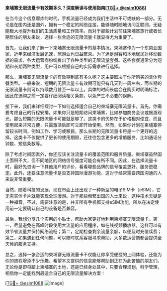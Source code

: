 **柬埔寨无限流量卡有效期多久？深度解读与使用指南[[TG💪+ @esim1088](https://t.me/s/esim1088)]**

在当今这个信息爆炸的时代，手机流量已经成为我们生活中不可或缺的一部分。无论是在国内还是国外，拥有一个稳定的网络连接，能够随时随地访问互联网，无疑能极大地提升我们的生活质量和工作效率。而对于那些计划前往柬埔寨旅行或者长期居住的朋友来说，选择一张合适的无限流量卡就显得尤为重要了。

首先，让我们来了解一下柬埔寨无限流量卡的基本情况。柬埔寨作为一个东南亚国家，近年来经济发展迅速，旅游业也日益繁荣。为了满足游客和本地居民对移动数据的需求，各大运营商纷纷推出了各种类型的无限流量套餐。这些套餐通常分为短期和长期两种类型，用户可以根据自己的实际需求进行选择。

那么，柬埔寨无限流量卡的有效期到底有多久呢？这主要取决于你所购买的具体套餐类型。一般来说，短期的无限流量卡有效期可能只有几天到一周左右，而长期的无限流量卡则可以持续数月甚至一年以上。具体的时间长度会在购买时明确标注，因此在选购之前一定要仔细阅读相关条款，以免产生不必要的误解。

接下来，我们来详细探讨一下如何选择适合自己的柬埔寨无限流量卡。首先，你需要考虑自己的行程安排。如果你只是短期访问柬埔寨，比如参加商务会议或旅游观光，那么短期的无限流量卡可能就足够了。这类卡的优势在于价格相对便宜，而且使用起来非常方便，只需激活后即可立即开始使用。然而，如果你计划在柬埔寨停留较长时间，例如工作、学习或移民，那么长期的无限流量卡将是一个更好的选择。这类卡不仅提供了更长的使用期限，还往往包含更多的增值服务，比如通话分钟数、短信条数等。

除了考虑时间因素外，你还应该关注流量卡的覆盖范围和服务质量。柬埔寨虽然国土面积不大，但不同地区的网络信号强度可能会有所不同。因此，在选择流量卡时，最好先咨询一下其他用户的评价，看看哪些品牌的信号覆盖更好，服务更稳定。此外，还要注意流量卡是否支持国际漫游功能，这对于经常需要跨国沟通的人来说非常重要。

当然，随着科技的发展，现在市面上还出现了一种新型的电子SIM卡（eSIM），它无需实体卡片就能实现全球漫游。对于那些频繁出国的人士来说，这种技术无疑是一种福音。不过，需要注意的是，并非所有手机都支持eSIM功能，所以在决定使用前一定要确认自己的设备是否兼容。

最后，我想分享几个实用的小贴士，帮助大家更好地利用柬埔寨无限流量卡。第一，尽量避免在高峰时段使用大流量的应用程序，如在线视频播放器，这样可以有效节省流量并保持网络流畅；第二，定期检查剩余流量余额，以便及时充值续费；第三，如果遇到任何问题，可以随时联系客服寻求帮助，大多数运营商都会提供全天候的服务支持。

总之，选择一张合适的柬埔寨无限流量卡不仅能让你享受便捷的上网体验，还能为你的旅程增添不少乐趣。希望本文提供的信息能够帮助到正在为此苦恼的朋友们。无论你是即将踏上柬埔寨的土地，还是已经身处其中，只要合理规划，科学管理，相信你一定能找到最适合自己的无限流量解决方案！

[[TG💪+ @esim1088](https://t.me/s/esim1088) ![Image](https://i.postimg.cc/4NQfJmqS/Snipaste-2025-05-13-00-14-12.png)]